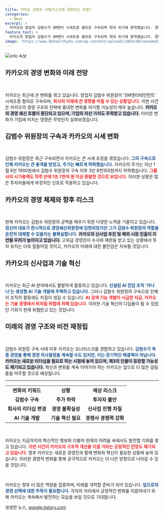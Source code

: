 ```yaml
---
title: 카카오 김범수 사법리스크에 휘청이는 비밀!
categories:
  - News
excerpt: >
  카카오의 창업자 김범수가 SM엔터 시세조종 혐의로 구속되며 최대 위기에 봉착했습니다. 경영 쇄신과 신사업에 적신호가 켜진 가운데, 과거의 먹튀 논란과 함께 카카오는 향후 어떻게 나아갈까요?
feature_text: >
  카카오의 창업자 김범수가 SM엔터 시세조종 혐의로 구속되며 최대 위기에 봉착했습니다. 경영 쇄신과 신사업에 적신호가 켜진 가운데, 과거의 먹튀 논란과 함께 카카오는 향후 어떻게 나아갈까요?
image: 'https://www.behealthy4u.com/wp-content/uploads/2024/06/unnamed-file.png'
---
```


<p><img src="https://www.behealthy4u.com/wp-content/uploads/2024/06/unnamed-file.png" alt="info 속보" /></p>

<h2 data-ke-size="size26">카카오의 경영 변화와 미래 전망</h2>

<p data-ke-size="size16">&nbsp;</p>

<p>카카오는 최근에 큰 변화를 겪고 있습니다. 창업자 김범수 위원장이 'SM엔터테인먼트' 시세조종 혐의로 구속되며, <b><span style="color: #ee2323;">회사의 미래에 큰 영향을 미칠 수 있는 상황입니다.</span></b> 이번 사건은 카카오의 경영 구조와 전략에 중대한 변화를 야기할 가능성이 매우 높습니다. <b><span style="background-color: #21538527;">카카오의 경영 쇄신 흐름이 중단되고 있으며, 기업의 자산 가치도 주목받고 있습니다.</span></b> 이러한 변화가 기업에 미치는 영향은 무엇인지 살펴보겠습니다.</p>

<h2 data-ke-size="size26">김범수 위원장의 구속과 카카오의 시세 변화</h2>

<p data-ke-size="size16">&nbsp;</p>

<p>김범수 위원장은 최근 구속되면서 카카오는 큰 시세 조정을 겪었습니다. <b><span style="color: #1a5490;">그의 구속으로 인해 카카오는 큰 충격을 받았고, 주가는 빠르게 하락했습니다.</span></b> 카카오의 주가는 지난 1월 6만 1900원에서 김범수 위원장의 구속 이후 3만 8천100원까지 하락했습니다. <b><span style="color: #ee2323;">그룹사의 시가총액도 하루 만에 1조 7천억 원 이상 증발한 것으로 보입니다.</span></b> 이러한 상황은 많은 투자자들에게 부정적인 신호로 작용하고 있습니다.</p>

<h2 data-ke-size="size26">카카오의 경영 체제와 향후 리스크</h2>

<p data-ke-size="size16">&nbsp;</p>

<p>현재 카카오는 김범수 위원장의 공백을 메우기 위한 다양한 노력을 기울이고 있습니다. <b><span style="color: #1a5490;">정신아 대표가 한시적으로 경영쇄신위원장에 임명되었지만 그가 김범수 위원장의 역할을 온전히 대체할 수 있을지는 불확실합니다.</span></b> <b><span style="background-color: #21538527;">카카오의 신사업 추진 및 해외 시장 진출이 지연될 우려가 높아지고 있습니다.</span></b> 고위급 경영진이 수사와 재판을 받고 있는 상황에서 투자 유치는 더욱 힘들어질 것이고, 카카오의 미래에 대한 불안감은 지속될 것입니다.</p>

<h2 data-ke-size="size26">카카오의 신사업과 기술 혁신</h2>

<p data-ke-size="size16">&nbsp;</p>

<p>카카오는 최근 AI 분야에서도 활발하게 활동하고 있습니다. <b><span style="color: #1a5490;">신설된 AI 전담 조직 '카나나'는 생성형 AI 기술 개발에 주력하고 있습니다.</span></b> 그러나 김범수 위원장의 구속으로 인해 이 조직의 활동에도 차질이 생길 수 있습니다. <b><span style="color: #ee2323;">AI 검색 기능 개발이 시급한 지금, 카카오는 기술 경쟁에서 뒤처질 위험에 처해 있습니다.</span></b> 이러한 기술 혁신의 디딤돌이 될 수 있었던 기회가 현재 위협받고 있는 것입니다.</p>

<h2 data-ke-size="size26">미래의 경영 구조와 비전 재정립</h2>

<p data-ke-size="size16">&nbsp;</p>

<p>김범수 위원장 구속 사태 이후 카카오는 오너리스크를 경험하고 있습니다. <b><span style="color: #1a5490;">김범수가 옥중 경영을 통해 경영 의사결정을 계속할 수도 있지만, 이는 장기적인 해결책이 아닙니다.</span></b> <b><span style="background-color: #21538527;">카카오는 새로운 리더십을 필요로 하는 시점에 놓여 있으며, 제3의 인물이 등장할 가능성도 제기되고 있습니다.</span></b> 혁신과 변화를 계속 이어가야 하는 카카오는 앞으로 더 많은 걸림돌을 마주할 것으로 예상됩니다.</p>

<hr>

<table style="width:100%; border-collapse:collapse;">
<tr>
<td style="text-align: center; height: 17px;"><b>변화의 키워드</b></td>
<td style="text-align: center; height: 17px;"><b>상황</b></td>
<td style="text-align: center; height: 17px;"><b>예상 리스크</b></td>
</tr>
<tr>
<td style="text-align: center; height: 17px;"><b>김범수 구속</b></td>
<td style="text-align: center; height: 17px;"><b>주가 하락</b></td>
<td style="text-align: center; height: 17px;"><b>투자자 불안</b></td>
</tr>
<tr>
<td style="text-align: center; height: 17px;"><b>회사의 리더십 변경</b></td>
<td style="text-align: center; height: 17px;"><b>경영 불확실성</b></td>
<td style="text-align: center; height: 17px;"><b>신사업 진행 차질</b></td>
</tr>
<tr>
<td style="text-align: center; height: 17px;"><b>AI 기술 개발</b></td>
<td style="text-align: center; height: 17px;"><b>기술 혁신 필요</b></td>
<td style="text-align: center; height: 17px;"><b>경쟁사 경쟁력 강화</b></td>
</tr>
</table>

<p data-ke-size="size16">&nbsp;</p>

<p>카카오는 지금까지의 혁신적인 행보와 더불어 현재의 어려움 속에서도 발전할 기회를 찾고 있습니다. <b><span style="color: #ee2323;">이번 사건이 카카오의 구조적 개선을 이끌 거라는 긍정적인 전망도 제기되고 있습니다.</span></b> 향후 카카오는 새로운 경영진과 함께 변화와 혁신이 필요한 상황에 놓여 있습니다. 이러한 경영적 변화를 통해 궁극적으로 카카오는 더 나은 방향으로 나아갈 수 있을 것입니다.</p>

<p data-ke-size="size16">&nbsp;</p>

<p>카카오는 향후 더 많은 역량을 집중하며, 미래를 개척할 준비가 되어 있습니다. <b><span style="color: #1a5490;">앞으로의 경영 선택에 대한 주목이 필요합니다.</span></b> 각자의 자리에서 긍정적인 변화를 이끌어내기 위해 카카오는 계속해서 발전하는 모습을 보일 것으로 기대됩니다.</p>
생생한 뉴스, <a href="https://qoogle.tistory.com" rel="dofollow">qoogle.tistory.com</a>



